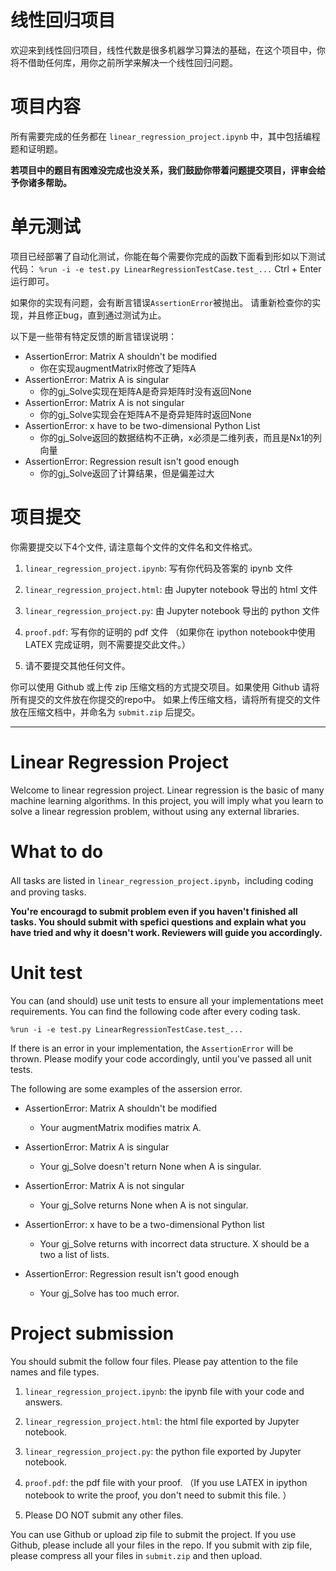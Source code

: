 # 线性回归项目

欢迎来到线性回归项目，线性代数是很多机器学习算法的基础，在这个项目中，你将不借助任何库，用你之前所学来解决一个线性回归问题。

# 项目内容
所有需要完成的任务都在 `linear_regression_project.ipynb` 中，其中包括编程题和证明题。

**若项目中的题目有困难没完成也没关系，我们鼓励你带着问题提交项目，评审会给予你诸多帮助。**


# 单元测试
项目已经部署了自动化测试，你能在每个需要你完成的函数下面看到形如以下测试代码：
`%run -i -e test.py LinearRegressionTestCase.test_...`
Ctrl + Enter 运行即可。

如果你的实现有问题，会有断言错误`AssertionError`被抛出。
请重新检查你的实现，并且修正bug，直到通过测试为止。

以下是一些带有特定反馈的断言错误说明：

- AssertionError: Matrix A shouldn't be modified
  + 你在实现augmentMatrix时修改了矩阵A
- AssertionError: Matrix A is singular
  + 你的gj_Solve实现在矩阵A是奇异矩阵时没有返回None
- AssertionError: Matrix A is not singular
  + 你的gj_Solve实现会在矩阵A不是奇异矩阵时返回None
- AssertionError: x have to be two-dimensional Python List
  + 你的gj_Solve返回的数据结构不正确，x必须是二维列表，而且是Nx1的列向量
- AssertionError: Regression result isn't good enough
  + 你的gj_Solve返回了计算结果，但是偏差过大

# 项目提交
你需要提交以下4个文件, 请注意每个文件的文件名和文件格式。

1. `linear_regression_project.ipynb`: 写有你代码及答案的  ipynb 文件

3. `linear_regression_project.html`: 由 Jupyter notebook 导出的 html 文件

3. `linear_regression_project.py`: 由 Jupyter notebook 导出的 python 文件

2. `proof.pdf`: 写有你的证明的 pdf 文件 （如果你在 ipython notebook中使用 LATEX 完成证明，则不需要提交此文件。）

5. 请不要提交其他任何文件。

你可以使用 Github 或上传 zip 压缩文档的方式提交项目。如果使用 Github 请将所有提交的文件放在你提交的repo中。 如果上传压缩文档，请将所有提交的文件放在压缩文档中，并命名为 `submit.zip` 后提交。

--- 

# Linear Regression Project

Welcome to linear regression project.  Linear regression is the basic of many machine learning algorithms. In this project, you will imply what you learn to solve a linear regression problem, without using any external libraries. 

# What to do
All tasks are listed in  `linear_regression_project.ipynb`，including coding and proving tasks.

**You're encouragd to submit problem even if you haven't finished all tasks. You should submit with spefici questions and explain what you have tried and why it doesn't work. Reviewers will guide you accordingly.**


# Unit test
You can (and should) use unit tests to ensure all your implementations meet requirements. You can find the following code after every coding task. 

`%run -i -e test.py LinearRegressionTestCase.test_...`

If there is an error in your implementation, the `AssertionError` will be thrown. Please modify your code accordingly, until you've passed all unit tests.

The following are some examples of the assersion error. 

- AssertionError: Matrix A shouldn't be modified
  + Your augmentMatrix modifies matrix A. 
  
- AssertionError: Matrix A is singular
  + Your gj_Solve doesn't return None when A is singular. 
- AssertionError: Matrix A is not singular
  + Your gj_Solve returns None when A is not singular.
- AssertionError: x have to be a two-dimensional Python list
  + Your gj_Solve returns with incorrect data structure. X should be a two a list of lists. 

- AssertionError: Regression result isn't good enough
  + Your gj_Solve has too much error. 

# Project submission
You should submit the follow four files. Please pay attention to the file names and file types. 

1. `linear_regression_project.ipynb`: the ipynb file with your code and answers. 

3. `linear_regression_project.html`: the html file exported by Jupyter notebook.

3. `linear_regression_project.py`: the python file exported by Jupyter notebook.

2. `proof.pdf`: the pdf file with your proof. （If you use LATEX in ipython notebook to write the proof, you don't need to submit this file. ）

5. Please DO NOT submit any other files.

You can use Github or upload zip file to submit the project. If you use Github, please include all your files in the repo. If you submit with zip file, please compress all your files in `submit.zip` and then upload. 